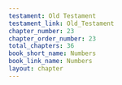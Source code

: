 ```yaml
---
testament: Old Testament
testament_link: Old_Testament
chapter_number: 23
chapter_order_number: 23
total_chapters: 36
book_short_name: Numbers
book_link_name: Numbers
layout: chapter
---
```

